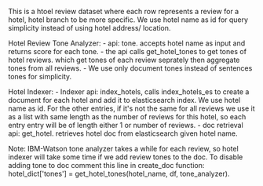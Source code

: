 This is a htoel review dataset where each row represents a review for a hotel, hotel branch to be more specific. We use hotel name as id
for query simplicity instead of using hotel address/ location.


Hotel Review Tone Analyzer:
	- api: tone. accepts hotel name as input and returns score for each tone.
	- the api calls get_hotel_tones to get tones of hotel reviews. which get tones of each review
	  seprately then aggregate tones from all reviews.
	- We use only document tones instead of sentences tones for simplicity.

Hotel Indexer:
	- Indexer api: index_hotels, calls index_hotels_es to create a document for each hotel and add it to elasticsearch index.
	  We use hotel name as id. For the other entries, if it's not the same for all reviews we use it as a list with same length as 
          the number of reviews for this hotel, so each entry entry will be of length either 1 or number of reviews.
	- doc retrieval api: get_hotel. retrieves hotel doc from elasticsearch given hotel name.

Note:
	IBM-Watson tone analyzer takes a while for each review, so hotel indexer will take some time if we add review tones 
	to the doc. To disable adding tone to doc comment this line in create_doc function:
	hotel_dict['tones'] = get_hotel_tones(hotel_name, df, tone_analyzer).


